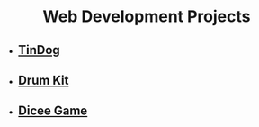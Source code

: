<h1 align="center"> Web Development Projects</h1>

<ul>
  <li><h2><a target="_blank" href="https://github.com/jungheeyu/web-development/blob/main/TinDog/README.md">TinDog</a></h2></li>
  <li><h2><a target="_blank" href="https://github.com/jungheeyu/web-development/blob/main/Drum%20Kit/README.md">Drum Kit</a></h2></li>
  <li><h2><a target="_blank" href="https://github.com/jungheeyu/web-development/blob/main/Dicee/README.md">Dicee Game</a></h2></li>
</ul>

